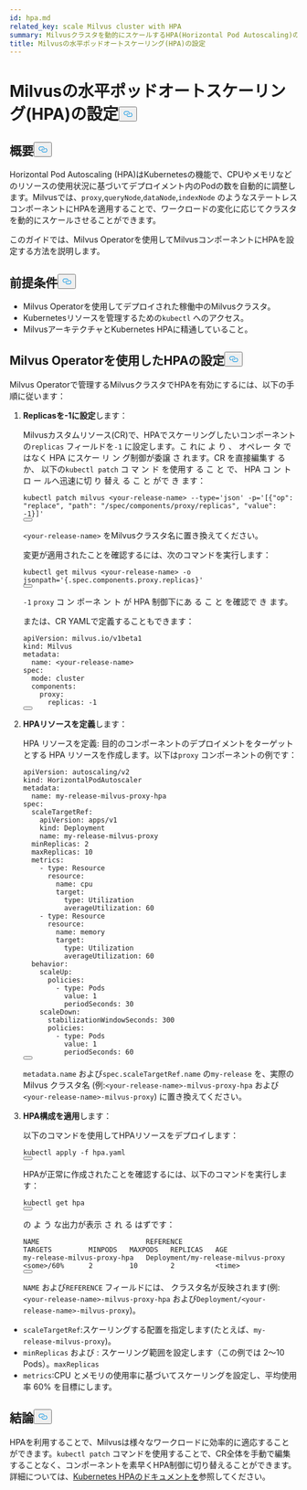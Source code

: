 ```yaml
---
id: hpa.md
related_key: scale Milvus cluster with HPA
summary: Milvusクラスタを動的にスケールするHPA(Horizontal Pod Autoscaling)の設定方法をご紹介します。
title: Milvusの水平ポッドオートスケーリング(HPA)の設定
---
```

<h1 id="Configure-Horizontal-Pod-Autoscaling-HPA-for-Milvus" class="common-anchor-header">Milvusの水平ポッドオートスケーリング(HPA)の設定<button data-href="#Configure-Horizontal-Pod-Autoscaling-HPA-for-Milvus" class="anchor-icon" translate="no">
      <svg translate="no"
        aria-hidden="true"
        focusable="false"
        height="20"
        version="1.1"
        viewBox="0 0 16 16"
        width="16"
      >
        <path
          fill="#0092E4"
          fill-rule="evenodd"
          d="M4 9h1v1H4c-1.5 0-3-1.69-3-3.5S2.55 3 4 3h4c1.45 0 3 1.69 3 3.5 0 1.41-.91 2.72-2 3.25V8.59c.58-.45 1-1.27 1-2.09C10 5.22 8.98 4 8 4H4c-.98 0-2 1.22-2 2.5S3 9 4 9zm9-3h-1v1h1c1 0 2 1.22 2 2.5S13.98 12 13 12H9c-.98 0-2-1.22-2-2.5 0-.83.42-1.64 1-2.09V6.25c-1.09.53-2 1.84-2 3.25C6 11.31 7.55 13 9 13h4c1.45 0 3-1.69 3-3.5S14.5 6 13 6z"
        ></path>
      </svg>
    </button></h1><h2 id="Overview" class="common-anchor-header">概要<button data-href="#Overview" class="anchor-icon" translate="no">
      <svg translate="no"
        aria-hidden="true"
        focusable="false"
        height="20"
        version="1.1"
        viewBox="0 0 16 16"
        width="16"
      >
        <path
          fill="#0092E4"
          fill-rule="evenodd"
          d="M4 9h1v1H4c-1.5 0-3-1.69-3-3.5S2.55 3 4 3h4c1.45 0 3 1.69 3 3.5 0 1.41-.91 2.72-2 3.25V8.59c.58-.45 1-1.27 1-2.09C10 5.22 8.98 4 8 4H4c-.98 0-2 1.22-2 2.5S3 9 4 9zm9-3h-1v1h1c1 0 2 1.22 2 2.5S13.98 12 13 12H9c-.98 0-2-1.22-2-2.5 0-.83.42-1.64 1-2.09V6.25c-1.09.53-2 1.84-2 3.25C6 11.31 7.55 13 9 13h4c1.45 0 3-1.69 3-3.5S14.5 6 13 6z"
        ></path>
      </svg>
    </button></h2><p>Horizontal Pod Autoscaling (HPA)はKubernetesの機能で、CPUやメモリなどのリソースの使用状況に基づいてデプロイメント内のPodの数を自動的に調整します。Milvusでは、<code translate="no">proxy</code>,<code translate="no">queryNode</code>,<code translate="no">dataNode</code>,<code translate="no">indexNode</code> のようなステートレスコンポーネントにHPAを適用することで、ワークロードの変化に応じてクラスタを動的にスケールさせることができます。</p>
<p>このガイドでは、Milvus Operatorを使用してMilvusコンポーネントにHPAを設定する方法を説明します。</p>
<h2 id="Prerequisites" class="common-anchor-header">前提条件<button data-href="#Prerequisites" class="anchor-icon" translate="no">
      <svg translate="no"
        aria-hidden="true"
        focusable="false"
        height="20"
        version="1.1"
        viewBox="0 0 16 16"
        width="16"
      >
        <path
          fill="#0092E4"
          fill-rule="evenodd"
          d="M4 9h1v1H4c-1.5 0-3-1.69-3-3.5S2.55 3 4 3h4c1.45 0 3 1.69 3 3.5 0 1.41-.91 2.72-2 3.25V8.59c.58-.45 1-1.27 1-2.09C10 5.22 8.98 4 8 4H4c-.98 0-2 1.22-2 2.5S3 9 4 9zm9-3h-1v1h1c1 0 2 1.22 2 2.5S13.98 12 13 12H9c-.98 0-2-1.22-2-2.5 0-.83.42-1.64 1-2.09V6.25c-1.09.53-2 1.84-2 3.25C6 11.31 7.55 13 9 13h4c1.45 0 3-1.69 3-3.5S14.5 6 13 6z"
        ></path>
      </svg>
    </button></h2><ul>
<li>Milvus Operatorを使用してデプロイされた稼働中のMilvusクラスタ。</li>
<li>Kubernetesリソースを管理するための<code translate="no">kubectl</code> へのアクセス。</li>
<li>MilvusアーキテクチャとKubernetes HPAに精通していること。</li>
</ul>
<h2 id="Configure-HPA-with-Milvus-Operator" class="common-anchor-header">Milvus Operatorを使用したHPAの設定<button data-href="#Configure-HPA-with-Milvus-Operator" class="anchor-icon" translate="no">
      <svg translate="no"
        aria-hidden="true"
        focusable="false"
        height="20"
        version="1.1"
        viewBox="0 0 16 16"
        width="16"
      >
        <path
          fill="#0092E4"
          fill-rule="evenodd"
          d="M4 9h1v1H4c-1.5 0-3-1.69-3-3.5S2.55 3 4 3h4c1.45 0 3 1.69 3 3.5 0 1.41-.91 2.72-2 3.25V8.59c.58-.45 1-1.27 1-2.09C10 5.22 8.98 4 8 4H4c-.98 0-2 1.22-2 2.5S3 9 4 9zm9-3h-1v1h1c1 0 2 1.22 2 2.5S13.98 12 13 12H9c-.98 0-2-1.22-2-2.5 0-.83.42-1.64 1-2.09V6.25c-1.09.53-2 1.84-2 3.25C6 11.31 7.55 13 9 13h4c1.45 0 3-1.69 3-3.5S14.5 6 13 6z"
        ></path>
      </svg>
    </button></h2><p>Milvus Operatorで管理するMilvusクラスタでHPAを有効にするには、以下の手順に従います：</p>
<ol>
<li><p><strong>Replicasを-1に設定</strong>します：</p>
<p>Milvusカスタムリソース(CR)で、HPAでスケーリングしたいコンポーネントの<code translate="no">replicas</code> フィールドを<code translate="no">-1</code> に設定します。こ れに よ り 、 オペレー タ ではなく HPA にスケー リ ン グ制御が委譲 さ れます。CR を直接編集す る か、 以下の<code translate="no">kubectl patch</code> コ マ ン ド を使用す る こ と で、 HPA コ ン ト ロ ー ルへ迅速に切 り 替え る こ と がで き ます：</p>
<pre><code translate="no" class="language-bash">kubectl patch milvus &lt;your-release-name&gt; --<span class="hljs-built_in">type</span>=<span class="hljs-string">&#x27;json&#x27;</span> -p=<span class="hljs-string">&#x27;[{&quot;op&quot;: &quot;replace&quot;, &quot;path&quot;: &quot;/spec/components/proxy/replicas&quot;, &quot;value&quot;: -1}]&#x27;</span>
<button class="copy-code-btn"></button></code></pre>
<p><code translate="no">&lt;your-release-name&gt;</code> をMilvusクラスタ名に置き換えてください。</p>
<p>変更が適用されたことを確認するには、次のコマンドを実行します：</p>
<pre><code translate="no" class="language-bash">kubectl get milvus &lt;your-release-name&gt; -o jsonpath=<span class="hljs-string">&#x27;{.spec.components.proxy.replicas}&#x27;</span>
<button class="copy-code-btn"></button></code></pre>
<p><code translate="no">-1</code> <code translate="no">proxy</code> コ ン ポーネ ン ト が HPA 制御下にあ る こ と を確認で き ます。</p>
<p>または、CR YAMLで定義することもできます：</p>
<pre><code translate="no" class="language-yaml"><span class="hljs-attr">apiVersion:</span> <span class="hljs-string">milvus.io/v1beta1</span>
<span class="hljs-attr">kind:</span> <span class="hljs-string">Milvus</span>
<span class="hljs-attr">metadata:</span>
  <span class="hljs-attr">name:</span> <span class="hljs-string">&lt;your-release-name&gt;</span>
<span class="hljs-attr">spec:</span>
  <span class="hljs-attr">mode:</span> <span class="hljs-string">cluster</span>
  <span class="hljs-attr">components:</span>
    <span class="hljs-attr">proxy:</span>
      <span class="hljs-attr">replicas:</span> <span class="hljs-number">-1</span>
<button class="copy-code-btn"></button></code></pre></li>
<li><p><strong>HPAリソースを定義</strong>します：</p>
<p>HPA リソースを定義: 目的のコンポーネントのデプロイメントをターゲットとする HPA リソースを作成します。以下は<code translate="no">proxy</code> コンポーネントの例です：</p>
<pre><code translate="no" class="language-yaml"><span class="hljs-attr">apiVersion:</span> <span class="hljs-string">autoscaling/v2</span>
<span class="hljs-attr">kind:</span> <span class="hljs-string">HorizontalPodAutoscaler</span>
<span class="hljs-attr">metadata:</span>
  <span class="hljs-attr">name:</span> <span class="hljs-string">my-release-milvus-proxy-hpa</span>
<span class="hljs-attr">spec:</span>
  <span class="hljs-attr">scaleTargetRef:</span>
    <span class="hljs-attr">apiVersion:</span> <span class="hljs-string">apps/v1</span>
    <span class="hljs-attr">kind:</span> <span class="hljs-string">Deployment</span>
    <span class="hljs-attr">name:</span> <span class="hljs-string">my-release-milvus-proxy</span>
  <span class="hljs-attr">minReplicas:</span> <span class="hljs-number">2</span>
  <span class="hljs-attr">maxReplicas:</span> <span class="hljs-number">10</span>
  <span class="hljs-attr">metrics:</span>
    <span class="hljs-bullet">-</span> <span class="hljs-attr">type:</span> <span class="hljs-string">Resource</span>
      <span class="hljs-attr">resource:</span>
        <span class="hljs-attr">name:</span> <span class="hljs-string">cpu</span>
        <span class="hljs-attr">target:</span>
          <span class="hljs-attr">type:</span> <span class="hljs-string">Utilization</span>
          <span class="hljs-attr">averageUtilization:</span> <span class="hljs-number">60</span>
    <span class="hljs-bullet">-</span> <span class="hljs-attr">type:</span> <span class="hljs-string">Resource</span>
      <span class="hljs-attr">resource:</span>
        <span class="hljs-attr">name:</span> <span class="hljs-string">memory</span>
        <span class="hljs-attr">target:</span>
          <span class="hljs-attr">type:</span> <span class="hljs-string">Utilization</span>
          <span class="hljs-attr">averageUtilization:</span> <span class="hljs-number">60</span>
  <span class="hljs-attr">behavior:</span>
    <span class="hljs-attr">scaleUp:</span>
      <span class="hljs-attr">policies:</span>
        <span class="hljs-bullet">-</span> <span class="hljs-attr">type:</span> <span class="hljs-string">Pods</span>
          <span class="hljs-attr">value:</span> <span class="hljs-number">1</span>
          <span class="hljs-attr">periodSeconds:</span> <span class="hljs-number">30</span>
    <span class="hljs-attr">scaleDown:</span>
      <span class="hljs-attr">stabilizationWindowSeconds:</span> <span class="hljs-number">300</span>
      <span class="hljs-attr">policies:</span>
        <span class="hljs-bullet">-</span> <span class="hljs-attr">type:</span> <span class="hljs-string">Pods</span>
          <span class="hljs-attr">value:</span> <span class="hljs-number">1</span>
          <span class="hljs-attr">periodSeconds:</span> <span class="hljs-number">60</span>
<button class="copy-code-btn"></button></code></pre>
<p><code translate="no">metadata.name</code> および<code translate="no">spec.scaleTargetRef.name</code> の<code translate="no">my-release</code> を、実際の Milvus クラスタ名 (例:<code translate="no">&lt;your-release-name&gt;-milvus-proxy-hpa</code> および<code translate="no">&lt;your-release-name&gt;-milvus-proxy</code>) に置き換えてください。</p></li>
<li><p><strong>HPA構成を適用</strong>します：</p>
<p>以下のコマンドを使用してHPAリソースをデプロイします：</p>
<pre><code translate="no" class="language-bash">kubectl apply -f hpa.yaml
<button class="copy-code-btn"></button></code></pre>
<p>HPAが正常に作成されたことを確認するには、以下のコマンドを実行します：</p>
<pre><code translate="no" class="language-bash">kubectl get hpa
<button class="copy-code-btn"></button></code></pre>
<p>の よ う な出力が表示 さ れ る はずです：</p>
<pre><code translate="no">NAME                          REFERENCE                            TARGETS         MINPODS   MAXPODS   REPLICAS   AGE
my<span class="hljs-operator">-</span><span class="hljs-keyword">release</span><span class="hljs-operator">-</span>milvus<span class="hljs-operator">-</span>proxy<span class="hljs-operator">-</span>hpa   Deployment<span class="hljs-operator">/</span>my<span class="hljs-operator">-</span><span class="hljs-keyword">release</span><span class="hljs-operator">-</span>milvus<span class="hljs-operator">-</span>proxy   <span class="hljs-operator">&lt;</span><span class="hljs-keyword">some</span><span class="hljs-operator">&gt;</span><span class="hljs-operator">/</span><span class="hljs-number">60</span><span class="hljs-operator">%</span>      <span class="hljs-number">2</span>         <span class="hljs-number">10</span>        <span class="hljs-number">2</span>          <span class="hljs-operator">&lt;</span><span class="hljs-type">time</span><span class="hljs-operator">&gt;</span>
<button class="copy-code-btn"></button></code></pre>
<p><code translate="no">NAME</code> および<code translate="no">REFERENCE</code> フィールドには、 クラスタ名が反映されます(例:<code translate="no">&lt;your-release-name&gt;-milvus-proxy-hpa</code> および<code translate="no">Deployment/&lt;your-release-name&gt;-milvus-proxy</code>)。</p></li>
</ol>
<ul>
<li><code translate="no">scaleTargetRef</code>:スケーリングする配置を指定します(たとえば、<code translate="no">my-release-milvus-proxy</code>)。</li>
<li><code translate="no">minReplicas</code> および : スケーリング範囲を設定します（この例では 2～10 Pods）。<code translate="no">maxReplicas</code></li>
<li><code translate="no">metrics</code>:CPU とメモリの使用率に基づいてスケーリングを設定し、平均使用率 60% を目標にします。</li>
</ul>
<h2 id="Conclusion" class="common-anchor-header">結論<button data-href="#Conclusion" class="anchor-icon" translate="no">
      <svg translate="no"
        aria-hidden="true"
        focusable="false"
        height="20"
        version="1.1"
        viewBox="0 0 16 16"
        width="16"
      >
        <path
          fill="#0092E4"
          fill-rule="evenodd"
          d="M4 9h1v1H4c-1.5 0-3-1.69-3-3.5S2.55 3 4 3h4c1.45 0 3 1.69 3 3.5 0 1.41-.91 2.72-2 3.25V8.59c.58-.45 1-1.27 1-2.09C10 5.22 8.98 4 8 4H4c-.98 0-2 1.22-2 2.5S3 9 4 9zm9-3h-1v1h1c1 0 2 1.22 2 2.5S13.98 12 13 12H9c-.98 0-2-1.22-2-2.5 0-.83.42-1.64 1-2.09V6.25c-1.09.53-2 1.84-2 3.25C6 11.31 7.55 13 9 13h4c1.45 0 3-1.69 3-3.5S14.5 6 13 6z"
        ></path>
      </svg>
    </button></h2><p>HPAを利用することで、Milvusは様々なワークロードに効率的に適応することができます。<code translate="no">kubectl patch</code> コマンドを使用することで、CR全体を手動で編集することなく、コンポーネントを素早くHPA制御に切り替えることができます。詳細については、<a href="https://kubernetes.io/docs/tasks/run-application/horizontal-pod-autoscale/">Kubernetes HPAのドキュメントを</a>参照してください。</p>
